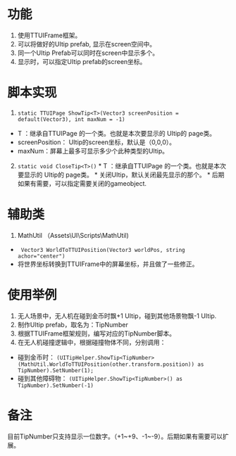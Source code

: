 # 功能
 1. 使用TTUIFrame框架。
 2. 可以将做好的UItip prefab, 显示在screen空间中。
 3. 同一个UItip Prefab可以同时在screen中显示多个。
 4. 显示时，可以指定UItip prefab的screen坐标。

# 脚本实现
  1. `static TTUIPage ShowTip<T>(Vector3 screenPosition = default(Vector3), int maxNum = -1)`
   * T ：继承自TTUIPage 的一个类。也就是本次要显示的 UItip的 page类。
   * screenPosition： UItip的screen坐标，默认是（0,0,0）。
   * maxNum：屏幕上最多可显示多少个此种类型的UItip。
  2. `static void CloseTip<T>()`
    * T ：继承自TTUIPage 的一个类。也就是本次要显示的 UItip的 page类。
    * 关闭UItip，默认关闭最先显示的那个。
    * 后期如果有需要，可以指定需要关闭的gameobject.

# 辅助类
 1. MathUtil  （Assets\UI\Scripts\MathUtil)
  * ` Vector3 WorldToTTUIPosition(Vector3 worldPos, string achor="center")`
  * 将世界坐标转换到TTUIFrame中的屏幕坐标，并且做了一些修正。

# 使用举例
 1. 无人场景中，无人机在碰到金币时飘+1 UItip，碰到其他场景物飘-1 UItip.
 2. 制作UItip prefab，取名为：TipNumber
 3. 根据TTUIFrame框架规则，编写对应的TipNumber脚本。
 4. 在无人机碰撞逻辑中，根据碰撞物体不同，分别调用：
   * 碰到金币时： `(UITipHelper.ShowTip<TipNumber>(MathUtil.WorldToTTUIPosition(other.transform.position)) as TipNumber).SetNumber(1);`
   * 碰到其他障碍物：
   `(UITipHelper.ShowTip<TipNumber>() as TipNumber).SetNumber(-1)`

# 备注
目前TipNumber只支持显示一位数字。（+1~+9、-1~-9）。后期如果有需要可以扩展。 
